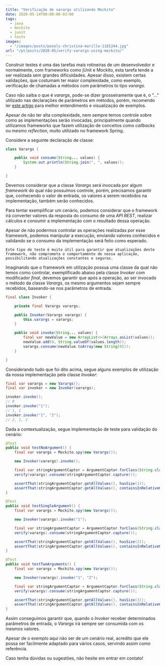 ```yaml
---
title: "Verificação de varargs utilizando Mockito"
date: 2020-05-14T00:00:00-03:00
tags:
  - java
  - mockito
  - junit
  - tests
images:
  - "/images/posts/pexels-christina-morillo-1181244.jpg"
url: "/pt/posts/2020-05/verify-varargs-using-mockito/"    
---
```


Construir testes é uma das tarefas mais rotineiras de um desenvolvedor e normalmente, com frameworks como jUnit e Mockito, esta tarefa tende a ser realizada sem grandes dificuldades. Apesar disso, existem certas validações, que costumam ter maior complexidade, como exemplo, verificação de chamadas a métodos com parâmetros to tipo *varargs*.

Caso não saiba o que é *varargs*, pode-se dizer grosseiramente que é, o "..." utilizado nas declarações de parâmetros em métodos, porém, recomendo ler [este artigo](https://www.geeksforgeeks.org/variable-arguments-varargs-in-java/) para melhor entendimento e visualização de exemplos.

Apesar de não ter alta complexidade, nem sempre temos controle sobre como as implementações serão invocadas, principalmente quando utilizamos frameworks que fazem utilização de conceitos como *callbacks* ou mesmo *reflection*, muito utilizado no framework Spring.

Considere a seguinte declaração de classe:

```java
class Varargs {

    public void consume(String... values) {
        System.out.println(String.join(", ", values));
    }

}
```

Devemos considerar que a classe *Varargs* será invocada por algum *framework* do qual não possuímos controle, porém, precisamos garantir que, conhecendo o valor de entrada, os valores a serem recebidos na implementação, também serão conhecidos.

Para tentar exemplificar um cenário, podemos considerar que o framework irá converter valores da resposta do consumo de uma *API REST*, realizar cálculos e consumir a implementação com o resultado dessa operação.

Apesar de não podermos controlar as operações realizadas por esse framework, podemos manipular a execução, enviando valores conhecidos e validando se o consumo da implementação será feito como esperado.

`Este tipo de teste é muito útil para garantir que atualizações deste framework, não comprometa o comportamento de nossa aplicação, possibilitando atualizações constantes e seguras.`

Imaginando que o framework em utilização possua uma classe da qual não temos como controlar, exemplificado abaixo pela classe *Invoker* com modificador *final*, devemos garantir que após a operação, ao ser invocado o método da classe *Varargs*, os mesmo argumentos sejam sempre recebidos, baseando-se nos parâmetros de entrada.

```java
final class Invoker {

    private final Varargs varargs;

    public Invoker(Varargs varargs) {
        this.varargs = varargs;
    }

    public void invoke(String... values) {
        final var newValue = new ArrayList<>(Arrays.asList(values));
        newValue.add(0, String.valueOf(values.length));
        varargs.consume(newValue.toArray(new String[0]));
    }

}
```

Considerando tudo que foi dito acima, segue alguns exemplos de utilização da nossa implementação pela classe *Invoker*:

```java
final var varargs = new Varargs();
final var invoker = new Invoker(varargs);

invoker.invoke();
// 0
invoker.invoke("1");
// 1, 1
invoker.invoke("1", "2");
// 2, 1, 2
```

Dada a contextualização, segue implementação de teste para validação do cenário:

```java
@Test
public void testNoArgument() {
    final var varargs = Mockito.spy(new Varargs());

    new Invoker(varargs).invoke();

    final var stringArgumentCaptor = ArgumentCaptor.forClass(String.class);
    verify(varargs).consume(stringArgumentCaptor.capture());

    assertThat(stringArgumentCaptor.getAllValues(), hasSize(1));
    assertThat(stringArgumentCaptor.getAllValues(), containsInRelativeOrder("0"));
}

@Test
public void testSingleArgument() {
    final var varargs = Mockito.spy(new Varargs());

    new Invoker(varargs).invoke("1");

    final var stringArgumentCaptor = ArgumentCaptor.forClass(String.class);
    verify(varargs).consume(stringArgumentCaptor.capture());

    assertThat(stringArgumentCaptor.getAllValues(), hasSize(2));
    assertThat(stringArgumentCaptor.getAllValues(), containsInRelativeOrder("1", "1"));
}

@Test
public void testTwoArguments() {
    final var varargs = Mockito.spy(new Varargs());

    new Invoker(varargs).invoke("1", "2");

    final var stringArgumentCaptor = ArgumentCaptor.forClass(String.class);
    verify(varargs).consume(stringArgumentCaptor.capture());

    assertThat(stringArgumentCaptor.getAllValues(), hasSize(3));
    assertThat(stringArgumentCaptor.getAllValues(), containsInRelativeOrder("2", "1", "2"));
}
```

Assim conseguimos garantir que, quando o *Invoker* receber determinados parâmetros de entrada, o *Varargs* irá sempre ser consumida com os mesmos valores.

Apesar de o exemplo aqui não ser de um cenário real, acredito que ele possa ser facilmente adaptado para vários casos, servindo assim como referência.

Caso tenha dúvidas ou sugestões, não hesite em entrar em contato!
